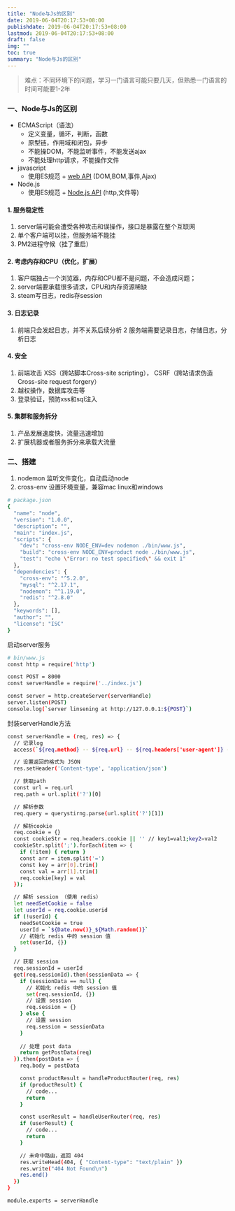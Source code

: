 ```yaml
---
title: "Node与Js的区别"
date: 2019-06-04T20:17:53+08:00
publishdate: 2019-06-04T20:17:53+08:00
lastmod: 2019-06-04T20:17:53+08:00
draft: false
img: ""
toc: true
summary: "Node与Js的区别"
---
```


> 难点：不同环境下的问题，学习一门语言可能只要几天，但熟悉一门语言的时间可能要1-2年

### 一、Node与Js的区别

- ECMAScript（语法）
    - 定义变量，循环，判断，函数
    - 原型链，作用域和闭包，异步
    - 不能操DOM，不能监听事件，不能发送ajax
    - 不能处理http请求，不能操作文件
- javascript
    - 使用ES规范 + [web API](https://developer.mozilla.org/zh-CN/docs/Web/API) (DOM,BOM,事件,Ajax)
- Node.js
    - 使用ES规范 + [Node.js API](http://nodejs.cn/api/) (http,文件等)

#### 1. 服务稳定性

1. server端可能会遭受各种攻击和误操作，接口是暴露在整个互联网
2. 单个客户端可以挂，但服务端不能挂
3. PM2进程守候（挂了重启）

#### 2. 考虑内存和CPU（优化，扩展）

1. 客户端独占一个浏览器，内存和CPU都不是问题，不会造成问题；
2. server端要承载很多请求，CPU和内存资源稀缺
3. steam写日志，redis存session

#### 3. 日志记录

1. 前端只会发起日志，并不关系后续分析
2  服务端需要记录日志，存储日志，分析日志

#### 4. 安全

1. 前端攻击
  XSS（跨站脚本Cross-site scripting），
  CSRF（跨站请求伪造Cross-site request forgery）
2. 越权操作，数据库攻击等
3. 登录验证，预防xss和sql注入

#### 5. 集群和服务拆分

1. 产品发展速度快，流量迅速增加
2. 扩展机器或者服务拆分来承载大流量

### 二、搭建

1. nodemon 监听文件变化，自动启动node
2. cross-env 设置环境变量，兼容mac linux和windows

```bash
# package.json
{
  "name": "node",
  "version": "1.0.0",
  "description": "",
  "main": "index.js",
  "scripts": {
    "dev": "cross-env NODE_ENV=dev nodemon ./bin/www.js",
    "build": "cross-env NODE_ENV=product node ./bin/www.js",
    "test": "echo \"Error: no test specified\" && exit 1"
  },
  "dependencies": {
    "cross-env": "^5.2.0",
    "mysql": "^2.17.1",
    "nodemon": "^1.19.0",
    "redis": "^2.8.0"
  },
  "keywords": [],
  "author": "",
  "license": "ISC"
}

```

启动server服务

```bash
# bin/www.js
const http = require('http')

const POST = 8000
const serverHandle = require('../index.js')

const server = http.createServer(serverHandle)
server.listen(POST)
console.log(`server linsening at http://127.0.0.1:${POST}`)
```

封装serverHandle方法

```bash
const serverHandle = (req, res) => {
  // 记录log
  access(`${req.method} -- ${req.url} -- ${req.headers['user-agent']} -- ${Date.now()}`)

  // 设置返回的格式为 JSON
  res.setHeader('Content-type', 'application/json')

  // 获取path
  const url = req.url
  req.path = url.split('?')[0]

  // 解析参数
  req.query = querystirng.parse(url.split('?')[1])

  // 解析cookie
  req.cookie = {}
  const cookieStr = req.headers.cookie || '' // key1=val1;key2=val2
  cookieStr.split(';').forEach(item => {
    if (!item) { return }
    const arr = item.split('=')
    const key = arr[0].trim()
    const val = arr[1].trim()
    req.cookie[key] = val
  });

  // 解析 session （使用 redis）
  let needSetCookie = false
  let userId = req.cookie.userid
  if (!userId) {
    needSetCookie = true
    userId = `${Date.now()}_${Math.random()}`
    // 初始化 redis 中的 session 值
    set(userId, {})
  }

  // 获取 session
  req.sessionId = userId
  get(req.sessionId).then(sessionData => {
    if (sessionData == null) {
      // 初始化 redis 中的 session 值
      set(req.sessionId, {})
      // 设置 session
      req.session = {}
    } else {
      // 设置 session
      req.session = sessionData
    }
  
    // 处理 post data
    return getPostData(req)
  }).then(postData => {
    req.body = postData

    const productResult = handleProductRouter(req, res)
    if (productResult) {
      // code...
      return
    }

    const userResult = handleUserRouter(req, res)
    if (userResult) {
      // code...
      return
    }

    // 未命中路由，返回 404
    res.writeHead(404, { "Content-type": "text/plain" })
    res.write("404 Not Found\n")
    res.end()
  })
}

module.exports = serverHandle
```
